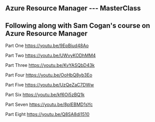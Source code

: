 ## Azure Resource Manager --- MasterClass   

## Following along with Sam Cogan's course on Azure Resource Manager

Part One
<https://youtu.be/9EpBiud48Ao>

Part Two
<https://youtu.be/UWvyKODhMM4>

Part Three
<https://youtu.be/KvYASQbD43k>

Part Four
<https://youtu.be/OoHbQ8yb3Eo>

Part Five
<https://youtu.be/UzQeZaC7DWw>

Part Six
<https://youtu.be/kf6Oi5zBQ1k>

Part Seven
<https://youtu.be/8pIEBMD1sYc>

Part Eight
<https://youtu.be/Q8SA8di1510>

